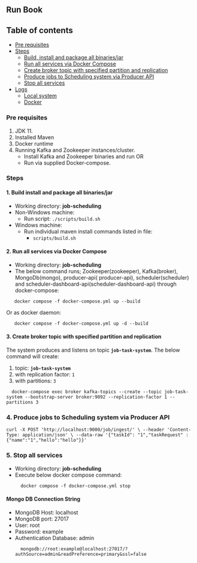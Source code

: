 ## Run Book

## Table of contents

* [Pre requisites](#pre-requisites)
* [Steps](#steps)
    * [Build, install and package all binaries/jar](#1-Build-install-and-package-all-binaries-jar)
    * [Run all services via Docker Compose](#2-run-all-services-via-docker-compose)
    * [Create broker topic with specified partition and replication](#3-create-broker-topic-with-specified-partition-and-replication)
    * [Produce jobs to Scheduling system via Producer API](#4-produce-jobs-to-scheduling-system-via-producer-api)
    * [Stop all services](#5-stop-all-services)
* [Logs](#logs)
    * [Local system](#local-system)
    * [Docker](#docker)

### Pre requisites

1. JDK 11.
2. Installed Maven
3. Docker runtime
4. Running Kafka and Zookeeper instances/cluster.
    * Install Kafka and Zookeeper binaries and run OR
    * Run via supplied Docker-compose.

### Steps

#### 1. Build install and package all binaries/jar

* Working directory: **job-scheduling**
* Non-Windows machine:
    * Run script: `./scripts/build.sh`
* Windows machine:
    * Run individual maven install commands listed in file:
        * `scripts/build.sh`

#### 2. Run all services via Docker Compose

* Working directory: **job-scheduling**
* The below command runs; Zookeeper(zookeeper), Kafka(broker), MongoDb(mongo), producer-api(
  producer-api), scheduler(scheduler) and scheduler-dashboard-api(scheduler-dashboard-api) through
  docker-compose:

```shell
   docker compose -f docker-compose.yml up --build
```

Or as docker daemon:

```shell
   docker compose -f docker-compose.yml up -d --build
```

#### 3. Create broker topic with specified partition and replication

The system produces and listens on topic **`job-task-system`**. The below command will create:

1. topic: **`job-task-system`**
2. with replication factor: `1`
3. with partitions: `3`

```shell
  docker-compose exec broker kafka-topics --create --topic job-task-system --bootstrap-server broker:9092 --replication-factor 1 --partitions 3
```

### 4. Produce jobs to Scheduling system via Producer API

`curl -X POST 'http://localhost:9000/job/ingest/' \
--header 'Content-Type: application/json' \
--data-raw '{"taskId": "1","taskRequest" : {"name":"1","hello":"hello"}}'`

### 5. Stop all services

* Working directory: **job-scheduling**
* Execute below docker compose command:
  ```shell
    docker compose -f docker-compose.yml stop
  ```

#### Mongo DB Connection String

* MongoDB Host: localhost
* MongoDB port: 27017
* User: root
* Password: example
* Authentication Database: admin
  ```shell
    mongodb://root:example@localhost:27017/?authSource=admin&readPreference=primary&ssl=false
   ```

